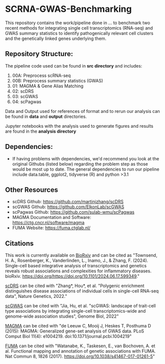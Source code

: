 # SCRNA-GWAS-Benchmarking
This repository contains the work/pipeline done in ... to benchmark two recent methods for integrating single cell transcriptomics (RNA-seq) and GWAS summary statistics to identify pathogenically relevant cell clusters and the genetically linked genes underlying them.

## Repository Structure: 
The pipeline code used can be found in **src directory** and includes:
1. 00A: Preprocess scRNA-seq
2. 00B: Preprocess summary statistics (GWAS)
3. 01: MAGMA & Gene Alias Matching
4. 02: scDRS
5. 03: scGWAS
6. 04: scPagwas

Data and Output used for references of format and to rerun our analysis can be found in **data** and **output** directories.

Jupyter notebooks with the analysis used to generate figures and results are found in the **analysis directory**

## Dependencies:
- If having problems with dependencies, we'd recommend you look at the original Githubs (listed below) regarding the problem step as those would be most up to date. The general dependencies to run our pipeline include data.table, ggplot2, tidyverse (R) and python >3.1

## Other Resources
- scDRS Github: https://github.com/martinjzhang/scDRS
- scGWAS Github: https://github.com/ElkonLab/scGWAS
- scPagwas Github: https://github.com/sulab-wmu/scPagwas
- MAGMA Documentation and Software: https://ctg.cncr.nl/software/magma
- FUMA Website: https://fuma.ctglab.nl/

## Citations
This work is currently available on [BioRxiv](https://www.biorxiv.org/content/10.1101/2024.06.17.599349v1) and can be cited as "Townsend, H. A., Rosenberger, K., Vanderlinden, L., Inamo, J., & Zhang, F. (2024). Single-cell based integrative analysis of transcriptomics and genetics reveals robust associations and complexities for inflammatory diseases. bioRxiv. https://doi.org/https://doi.org/10.1101/2024.06.17.599349." 

[scDRS](https://www.nature.com/articles/s41588-022-01167-z) can be cited with "Zhang*, Hou*, et al. "Polygenic enrichment distinguishes disease associations of individual cells in single-cell RNA-seq data", Nature Genetics, 2022."

[scGWAS](https://genomebiology.biomedcentral.com/articles/10.1186/s13059-022-02785-w) can be cited with "Jia, Hu, et al. "scGWAS: landscape of trait-cell type associations by integrating single-cell transcriptomics-wide and genome-wide association studies", Genome Biol, 2022"

[MAGMA](http://journals.plos.org/ploscompbiol/article?id=10.1371%2Fjournal.pcbi.1004219) can be cited with "de Leeuw C, Mooij J, Heskes T, Posthuma D (2015): MAGMA: Generalized gene-set analysis of GWAS data. PLoS Comput Biol 11(4): e1004219. doi:10.1371/journal.pcbi.1004219"

[FUMA](https://doi.org/10.1038/s41467-017-01261-5) can be cited with "Watanabe, K., Taskesen, E., van Bochoven, A. et al. Functional mapping and annotation of genetic associations with FUMA. Nat Commun 8, 1826 (2017). https://doi.org/10.1038/s41467-017-01261-5"





